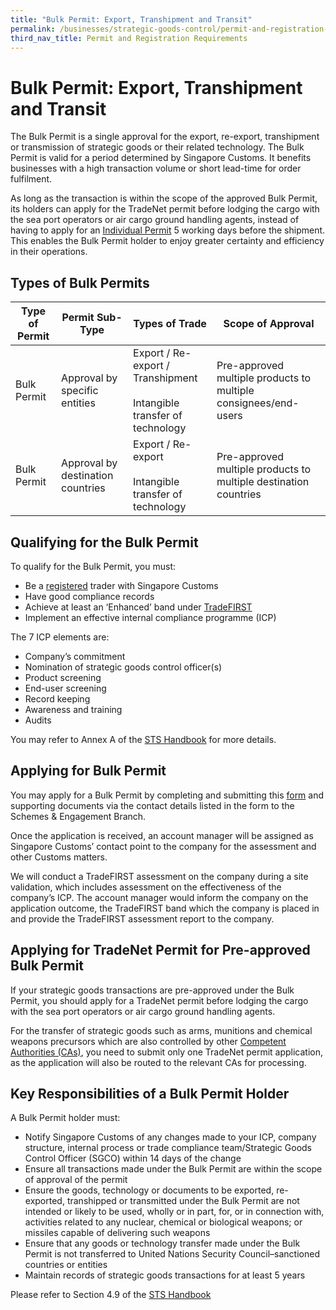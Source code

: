 ```yaml
---
title: "Bulk Permit: Export, Transhipment and Transit"
permalink: /businesses/strategic-goods-control/permit-and-registration-requirements/bulk-permit-export-transhipment-and-intangible-transfer-of-technology
third_nav_title: Permit and Registration Requirements
---
```


# Bulk Permit: Export, Transhipment and Transit

The Bulk Permit is a single approval for the export, re-export, transhipment or transmission of strategic goods or their related technology. The Bulk Permit is valid for a period determined by Singapore Customs. It benefits businesses with a high transaction volume or short lead-time for order fulfilment.

As long as the transaction is within the scope of the approved Bulk Permit, its holders can apply for the TradeNet permit before lodging the cargo with the sea port operators or air cargo ground handling agents, instead of having to apply for an  [Individual Permit](/businesses/strategic-goods-control/permit-and-registration-requirements/individual-permit-export-transhipment-and-transit) 5 working days before the shipment. This enables the Bulk Permit holder to enjoy greater certainty and efficiency in their operations.


## Types of Bulk Permits

| Type of Permit | Permit Sub-Type |Types of Trade| Scope of Approval |
|---|---|---|---|
| Bulk Permit | Approval by specific entities |  Export / Re-export / Transhipment <br><br> Intangible transfer of technology | Pre-approved multiple products to multiple consignees/end-users |
| Bulk Permit | Approval by destination countries |  Export / Re-export <br><br> Intangible transfer of technology | Pre-approved multiple products to multiple destination countries |

## Qualifying for the Bulk Permit

To qualify for the Bulk Permit, you must:

-   Be a  [registered](https://www.tradenet.gov.sg/TN41EFORM/tds/sp/splogin.do?action=init_acct)  trader with Singapore Customs
-   Have good compliance records
-   Achieve at least an ‘Enhanced’ band under  [TradeFIRST](/businesses/customs-schemes-licences-framework/trade-first)
-   Implement an effective internal compliance programme (ICP)

The 7 ICP elements are:

-   Company’s commitment
-   Nomination of strategic goods control officer(s)
-   Product screening
-   End-user screening
-   Record keeping
-   Awareness and training
-   Audits

You may refer to Annex A of the  [STS Handbook](/documents/businesses/strategic-trade-scheme-handbook-updated-1-oct-2019.pdf) for more details.

## Applying for Bulk Permit

You may apply for a Bulk Permit by completing and submitting this  [form](/documents/businesses/31May2019-final-TradeFIRST-SelfAssessment-Checklist-approved.xlsx) and supporting documents via the contact details listed in the form to the Schemes & Engagement Branch.

Once the application is received, an account manager will be assigned as Singapore Customs’ contact point to the company for the assessment and other Customs matters.

We will conduct a TradeFIRST assessment on the company during a site validation, which includes assessment on the effectiveness of the company’s ICP. The account manager would inform the company on the application outcome, the TradeFIRST band which the company is placed in and provide the TradeFIRST assessment report to the company.

## Applying for TradeNet Permit for Pre-approved Bulk Permit

If your strategic goods transactions are pre-approved under the Bulk Permit, you should apply for a TradeNet permit before lodging the cargo with the sea port operators or air cargo ground handling agents.

For the transfer of strategic goods such as arms, munitions and chemical weapons precursors which are also controlled by other  [Competent Authorities (CAs)](/businesses/National-Single-Window/Overview/Competent-Authorities-Requirements), you need to submit only one TradeNet permit application, as the application will also be routed to the relevant CAs for processing.

## Key Responsibilities of a Bulk Permit Holder

A Bulk Permit holder must:

-   Notify Singapore Customs of any changes made to your ICP, company structure, internal process or trade compliance team/Strategic Goods Control Officer (SGCO) within 14 days of the change
-   Ensure all transactions made under the Bulk Permit are within the scope of approval of the permit
-   Ensure the goods, technology or documents to be exported, re-exported, transhipped or transmitted under the Bulk Permit are not intended or likely to be used, wholly or in part, for, or in connection with, activities related to any nuclear, chemical or biological weapons; or missiles capable of delivering such weapons
-   Ensure that any goods or technology transfer made under the Bulk Permit is not transferred to United Nations Security Council–sanctioned countries or entities
-   Maintain records of strategic goods transactions for at least 5 years

Please refer to Section 4.9 of the  [STS Handbook](/documents/businesses/strategic-trade-scheme-handbook-updated-1-oct-2019.pdf)
